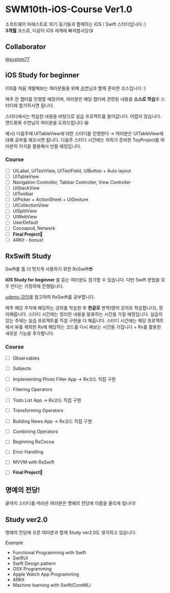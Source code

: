 # SWM10th-iOS-Course Ver1.0
소프트웨어 마에스트로 10기 동기들과 함께하는 iOS / Swift 스터디입니다 :)   
**3개월** 코스로, 다같이 iOS 세계에 빠져봅시당😘

## Collaborator

[@syshim77](https://github.com/syshim77)

## iOS Study for beginner

iOS를 처음 개발해보는 여러분들을 위해 [수연](https://github.com/syshim77)님과 함께 준비한 코스입니다 :) 

매주 한 챕터를 진행할 예정이며, 여러분은 해당 챕터에 관련된 내용을 **스스로 학습**후  스터디에 참가하시면 됩니다. 

스터디에서는 학습한 내용을 바탕으로 실습 프로젝트를 들어갑니다. 어렵지 않습니다. 앤드류와 수연님이 여러분을 도와드립니다 😆

예시) 다음주에 UITableView에 대한 스터디를 진행한다 → 여러분은 UITableView에 대해 공부를 해오시면 됩니다. 다음주 스터디 시간에는 저희가 준비한 ToyProject를 여러분의 지식을 활용해서 만들 예정입니다.


### Course
- [ ]  UILabel, UITextView, UITextField, UIButton + Auto layout
- [ ]  UITableView
- [ ]  Navigation Controller, Tabbar Controller, View Controller
- [ ]  UIStackView
- [ ]  UIToolbar
- [ ]  UIPicker + ActionSheet + UIGesture
- [ ]  UICollectionView
- [ ]  UISplitView
- [ ]  UIWebView
- [ ]  UserDefault
- [ ]  Cocoapod, Network
- [ ]  **Final Project🥳**
- [ ]  ARKit - bonus!

## RxSwift Study

Swift를 좀 더 멋지게 사용하기 위한 RxSwift😎

**iOS Study for beginner** 을 듣는 여러분도 참가할 수 있습니다. 다만 Swift 문법을 모두 안다는 가정하에 진행됩니다. 

[udemy 강의](https://www.udemy.com/mastering-rxswift-in-ios/)를 참고하여 RxSwift를 공부합니다.

매주 해당 주차에 해당하는 강의를 학습한 후 **한글로** 번역(영어 강의로 학습합니다), 정리해옵니다. 스터디 시간에는 정리한 내용을 발표하는 시간을 가질 예정입니다.
실습이 있는 주에는 실습 프로젝트를 직접 구현을 다 해옵니다. 스터디 시간에는 해당 프로젝트에서 뷰를 제외한 Rx에 해당하는 코드를 다시 짜보는 시간을 가집니다 + Rx를 활용한 새로운 기능을 추가합니다.

### Course
- [ ]  Observables 
- [ ]  Subjects
- [ ]  Implementing Photo Filter App → Rx코드 직접 구현
- [ ]  Filtering Operators
- [ ]  Todo List App → Rx코드 직접 구현
- [ ]  Transforming Operators 
- [ ]  Building News App → Rx코드 직접 구현
- [ ]  Combining Operators
- [ ]  Beginning RxCocoa
- [ ]  Error Handling
- [ ]  MVVM with RxSwift
- [ ]  **Final Project🥳**


## 명예의 전당!

끝까지 스터디를 따라온 여러분은 명예의 전당에 이름을 올리게 됩니다!

## Study ver2.0

명예의 전당에 오른 여러분과 함께 Study ver2.0도 생각하고 있습니다.      
       
*Example*
- Functional Programming with Swift
- SwiftUI
- Swift Design pattern
- OSX Programming
- Apple Watch App Programming
- ARKit
- Machine learning with Swift(CoreML)
